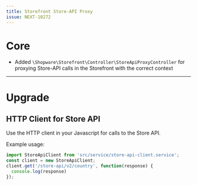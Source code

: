 ```yaml
---
title: Storefront Store-API Proxy
issue: NEXT-10272
---
```

# Core
* Added `\Shopware\Storefront\Controller\StoreApiProxyController` for proxying Store-API calls in the Storefront with the correct context
___
# Upgrade
## HTTP Client for Store API
Use the HTTP client in your Javascript for calls to the Store API.

Example usage:
```javascript
import StoreApiClient from 'src/service/store-api-client.service';
const client = new StoreApiClient;
client.get('/store-api/v2/country', function(response) {
  console.log(response)
});
```

